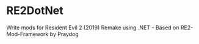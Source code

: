 # RE2DotNet
Write mods for Resident Evil 2 (2019) Remake using .NET - Based on RE2-Mod-Framework by Praydog
